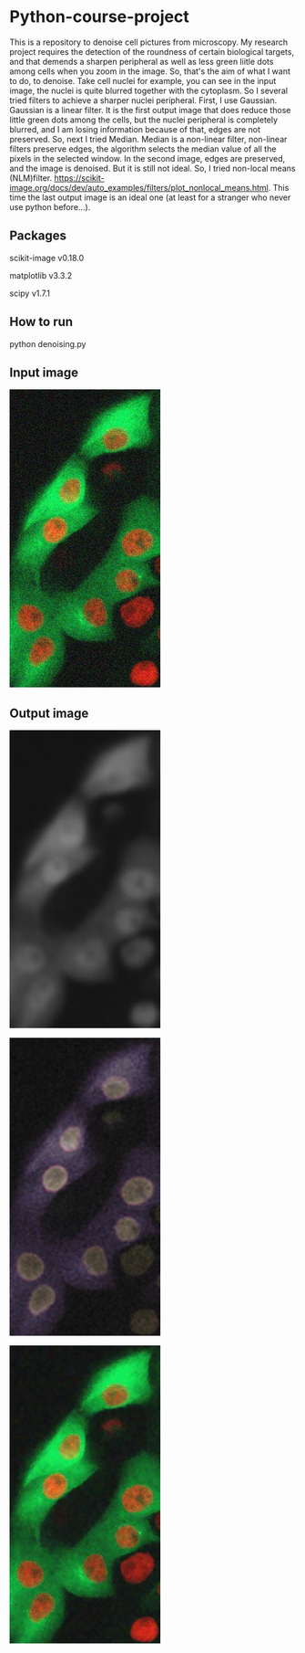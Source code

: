 # Python-course-project

This is a repository to denoise cell pictures from microscopy. My research project requires the detection of the roundness of certain biological targets, and that demends a sharpen peripheral as well as less green liitle dots among cells when you zoom in the image. So, that's the aim of what I want to do, to denoise. Take cell nuclei for example, you can see in the input image, the nuclei is quite blurred together with the cytoplasm. So I several tried filters to achieve a sharper nuclei peripheral. First, I use Gaussian. Gaussian is a linear filter. It is the first output image that does reduce those little green dots among the cells, but the nuclei peripheral is completely blurred, and I am losing information because of that, edges are not preserved. So, next I tried Median. Median is a non-linear filter, non-linear filters preserve edges, the algorithm selects the median value of all the pixels in the selected window. In the second image, edges are preserved, and the image is denoised. But it is still not ideal. So, I tried non-local means (NLM)filter. https://scikit-image.org/docs/dev/auto_examples/filters/plot_nonlocal_means.html. This time the last output image is an ideal one (at least for a stranger who never use python before...).

## Packages

scikit-image v0.18.0

matplotlib v3.3.2

scipy v1.7.1

## How to run

python denoising.py

## Input image

![image](https://github.com/yuangao2021/Python-course-project/blob/main/test_data/noisy_image.jpg)

## Output image

![image](https://github.com/yuangao2021/Python-course-project/blob/main/test_data/gaussian.jpg)

![image](https://github.com/yuangao2021/Python-course-project/blob/main/test_data/median.jpg)

![image](https://github.com/yuangao2021/Python-course-project/blob/main/test_data/NLM.jpg)
